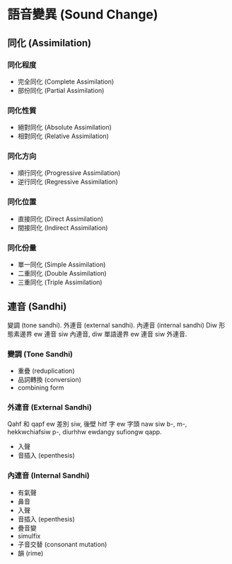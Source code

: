 # 語音變異 (Sound Change)

## 同化 (Assimilation)

### 同化程度

* 完全同化 (Complete Assimilation)
* 部份同化 (Partial Assimilation)

### 同化性質

* 絕對同化 (Absolute Assimilation)
* 相對同化 (Relative Assimilation)

### 同化方向

* 順行同化 (Progressive Assimilation)
* 逆行同化 (Regressive Assimilation)

### 同化位置

* 直接同化 (Direct Assimilation)
* 間接同化 (Indirect Assimilation)

### 同化份量

* 單一同化 (Simple Assimilation)
* 二重同化 (Double Assimilation)
* 三重同化 (Triple Assimilation)

## 連音 (Sandhi)

變調 (tone sandhi). 外連音 (external sandhi). 內連音 (internal sandhi)
Diw 形態素邊界 ew 連音 siw 內連音, diw 單語邊界 ew 連音 siw 外連音.

### 變調 (Tone Sandhi)

* 重疊 (reduplication)
* 品詞轉換 (conversion)
* combining form

### 外連音 (External Sandhi)

Qahf 和 qapf ew 差別 siw, 後壁 hitf 字 ew 字頭 naw siw b-, m-, hekkwchiafsiw p-, diurhhw ewdangy sufiongw qapp.

* 入聲
* 音插入 (epenthesis)

### 內連音 (Internal Sandhi)

* 有氣聲
* 鼻音
* 入聲
* 音插入 (epenthesis)
* 疊音變
* simulfix
* 子音交替 (consonant mutation)
* 韻 (rime)
